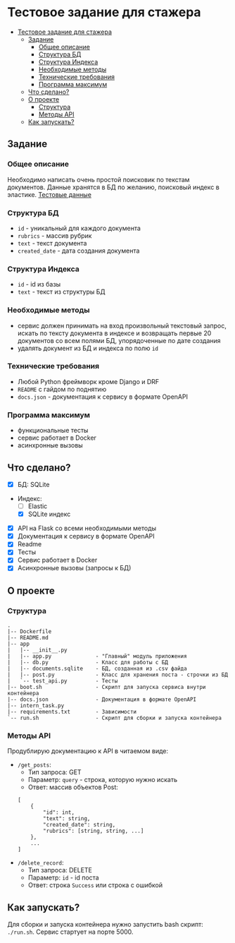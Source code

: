 # Тестовое задание для стажера

- [Тестовое задание для стажера](#тестовое-задание-для-стажера)
  - [Задание](#задание)
    - [Общее описание](#общее-описание)
    - [Структура БД](#структура-бд)
    - [Структура Индекса](#структура-индекса)
    - [Необходимые методы](#необходимые-методы)
    - [Технические требования](#технические-требования)
    - [Программа максимум](#программа-максимум)
  - [Что сделано?](#что-сделано)
  - [О проекте](#о-проекте)
    - [Структура](#структура)
    - [Методы API](#методы-api)
  - [Как запускать?](#как-запускать)

## Задание

### Общее описание

Необходимо написать очень простой поисковик по текстам документов.
Данные хранятся в БД по желанию, поисковый индекс в эластике.
[Тестовые данные](https://api.onedrive.com/v1.0/shares/u!aHR0cHM6Ly8xZHJ2Lm1zL3UvcyFBdldqdXEtLW5zblNrYW8yUzVzMnpUTHpNMHBweHc_ZT1RQnJIMGQ/root/content)

### Структура БД

- `id` - уникальный для каждого документа
- `rubrics` - массив рубрик
- `text` - текст документа
- `created_date` - дата создания документа

### Структура Индекса

- `id` - id из базы
- `text` - текст из структуры БД

### Необходимые методы

- сервис должен принимать на вход произвольный текстовый запрос, искать по тексту документа в индексе и возвращать первые 20 документов со всем полями БД, упорядоченные по дате создания
- удалять документ из БД и индекса по полю  `id`

### Технические требования

- Любой Python фреймворк кроме Django и DRF
- `README` с гайдом по поднятию
- `docs.json` - документация к сервису в формате OpenAPI

### Программа максимум

- функциональные тесты
- сервис работает в Docker
- асинхронные вызовы

## Что сделано?

- [x] БД: SQLite
- Индекс:
    - [ ] Elastic
    - [x] SQLite индекс
- [x] API на Flask со всеми необходимыми методы
- [x] Документация к сервису в формате OpenAPI
- [x] Readme
- [x] Тесты
- [x] Сервис работает в Docker
- [x] Асинхронные вызовы (запросы к БД) 

## О проекте

### Структура

```
.
|-- Dockerfile
|-- README.md
|-- app
|   |-- __init__.py
|   |-- app.py              - "Главный" модуль приложения
|   |-- db.py               - Класс для работы с БД
|   |-- documents.sqlite    - БД, созданная из .csv файда
|   |-- post.py             - Класс для хранения поста - строчки из БД
|   `-- test_api.py         - Тесты
|-- boot.sh                 - Скрипт для запуска сервиса внутри контейнера
|-- docs.json               - Документация в формате OpenAPI
|-- intern_task.py
|-- requirements.txt        - Зависимости
`-- run.sh                  - Скрипт для сборки и запуска контейнера
```

### Методы API

Продублирую документацию к API в читаемом виде:

- `/get_posts`:
    - Тип запроса: GET
    - Параметр: `query` - строка, которую нужно искать
    - Ответ: массив объектов Post:
    ```
    [
        {
            "id": int,
            "text": string,
            "created_date": string,
            "rubrics": [string, string, ...]
        },
        ...
    ]
    ```
- `/delete_record`:
    - Тип запроса: DELETE
    - Параметр: `id` - id поста 
    - Ответ: строка `Success` или строка с ошибкой

## Как запускать?

Для сборки и запуска контейнера нужно запустить bash скрипт: `./run.sh`.
Сервис стартует на порте 5000.
